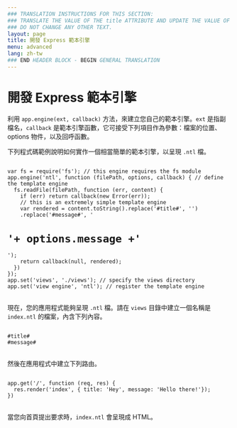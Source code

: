 ```yaml
---
### TRANSLATION INSTRUCTIONS FOR THIS SECTION:
### TRANSLATE THE VALUE OF THE title ATTRIBUTE AND UPDATE THE VALUE OF THE lang ATTRIBUTE.
### DO NOT CHANGE ANY OTHER TEXT.
layout: page
title: 開發 Express 範本引擎
menu: advanced
lang: zh-tw
### END HEADER BLOCK - BEGIN GENERAL TRANSLATION
---
```


# 開發 Express 範本引擎

利用 `app.engine(ext, callback)` 方法，來建立您自己的範本引擎。`ext` 是指副檔名，`callback` 是範本引擎函數，它可接受下列項目作為參數：檔案的位置、options 物件，以及回呼函數。

下列程式碼範例說明如何實作一個相當簡單的範本引擎，以呈現 `.ntl` 檔。

<pre>
<code class="language-javascript" translate="no">
var fs = require('fs'); // this engine requires the fs module
app.engine('ntl', function (filePath, options, callback) { // define the template engine
  fs.readFile(filePath, function (err, content) {
    if (err) return callback(new Error(err));
    // this is an extremely simple template engine
    var rendered = content.toString().replace('#title#', '<title>'+ options.title +'</title>')
    .replace('#message#', '<h1>'+ options.message +'</h1>');
    return callback(null, rendered);
  })
});
app.set('views', './views'); // specify the views directory
app.set('view engine', 'ntl'); // register the template engine
</code>
</pre>

現在，您的應用程式能夠呈現 `.ntl` 檔。請在 `views` 目錄中建立一個名稱是 `index.ntl` 的檔案，內含下列內容。

<pre>
<code class="language-javascript" translate="no">
#title#
#message#
</code>
</pre>
然後在應用程式中建立下列路由。

<pre>
<code class="language-javascript" translate="no">
app.get('/', function (req, res) {
  res.render('index', { title: 'Hey', message: 'Hello there!'});
})
</code>
</pre>
當您向首頁提出要求時，`index.ntl` 會呈現成 HTML。
